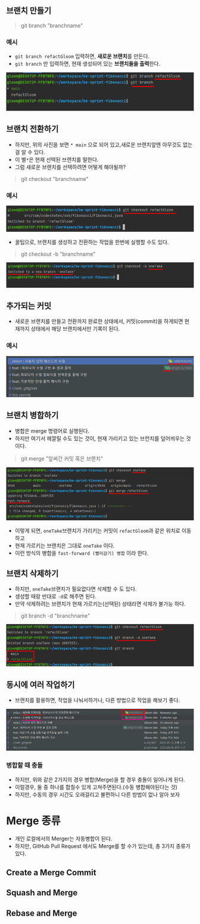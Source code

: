 ## 브랜치 만들기 
> git branch "branchname"

### 예시 
 -  `git branch refactGloom` 입력하면, **새로운 브랜치**를 만든다.
 - `git branch` 만 입력하면, 현재 생성되어 있는 **브랜치들을 출력**한다.
 
 <img src="./images/gitBranch1.png">


## 브랜치 전환하기
 - 하지만, 위의 사진을 보면 `* main` 으로 되어 있고,새로운 브랜치앞엔 아무것도 없는 걸 알 수 있다.
 - 이 별`*`은 현재 선택된 브랜치를 말한다.
 - 그럼 새로운 브랜치를 선택하려면 어떻게 해야될까? 

 > git checkout "branchname"

### 예시 
 <img src="./images/gitBranchCheckOut.png">
 
  - 꿀팁으로, 브랜치를 생성하고 전환하는 작업을 한번에 실행할 수도 있다. 
> git checkout -b "branchname"

 <img src="./images/gitBranchOneTake.png">



## 추가되는 커밋
 - 새로운 브랜치를 만들고 전환까지 완료한 상태에서, 커밋(commit)을 하게되면 현재까지 상태에서 해당 브랜치에서만 기록이 된다.

### 예시 
 <img src="./images/gitNewBranchCommit.png">


## 브랜치 병합하기 
 - 병합은 merge 명령어로 실행된다. 
 - 하지만 여기서 헤깔릴 수도 있는 것이, 현재 가리키고 있는 브런치를 덮어씌우는 것이다.

> git merge "앞써간 커밋 혹은 브랜치"

 <img src="./images/gitBranchMerge.png">

- 이렇게 되면, `oneTake`브랜치가 가리키는 커밋이 `refactGloom`과 같은 위치로 이동하고
- 현재 가르키는 브랜치은 그대로 `oneTake` 이다.
- 이런 방식의 병합을  `fast-forward (빨리감기) 병합` 이라 한다.

## 브랜치 삭제하기 
 - 하지만, `oneTake`브랜치가 필요없다면 삭제할 수 도 있다.
 - 생성할 때랑 반대로 `-d`로 해주면 된다. 
 - 만약 삭제하려는 브랜치가 현재 가르키는(선택된) 상태라면 삭제가 불가능 하다. 
> git branch -d "branchname"

 <img src="./images/gitBranchDelete.png">
 
 ## 동시에 여러 작업하기
  - 브랜치를 활용하면, 작업을 나눠서하거나, 다른 방법으로 작업을 해보기 좋다.

<img src="./images/differenceBranch.png">
 
 ### 병합할 때 충돌
  - 하지만, 위와 같은 2가지의 경우 병합(Merge)을 할 경우 충돌이 일어나게 된다.
  - 이럴경우, 둘 중 하나를 합칠수 있게 고쳐주면된다.(수동 병합해야된다는 것)
  - 하지만, 수동의 경우 시간도 오래걸리고 불편하니 다른 방법이 없나 알아 보자

# Merge 종류
- 개인 로컬에서의 Merger는 자동병합이 된다.
- 하지만,  GitHub Pull Request 에서도 Merge를 할 수가 있는데, 총 3가지 종류가 있다. 

## Create a Merge Commit

## Squash and Merge

## Rebase and Merge
